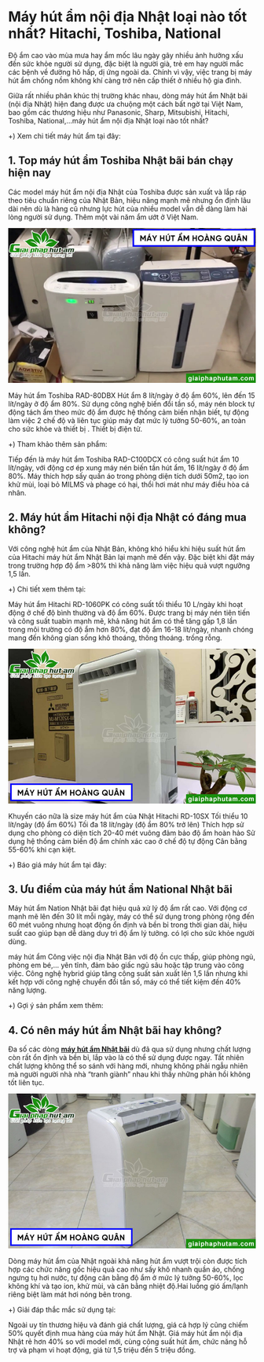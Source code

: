 # Máy hút ẩm nội địa Nhật loại nào tốt nhất? Hitachi, Toshiba, National

Độ ẩm cao vào mùa mưa hay ẩm mốc lâu ngày gây nhiều ảnh hưởng xấu đến sức khỏe người sử dụng, đặc biệt là người già, trẻ em hay người mắc các bệnh về đường hô hấp, dị ứng ngoài da. Chính vì vậy, việc trang bị máy hút ẩm chống nồm không khí càng trở nên cấp thiết ở nhiều hộ gia đình.

Giữa rất nhiều phân khúc thị trường khác nhau, dòng máy hút ẩm Nhật bãi (nội địa Nhật) hiện đang được ưa chuộng một cách bất ngờ tại Việt Nam, bao gồm các thương hiệu như Panasonic, Sharp, Mitsubishi, Hitachi, Toshiba, National,...máy hút ẩm nội địa Nhật loại nào tốt nhất?

+) Xem chi tiết máy hút ẩm tại đây:

## 1. Top máy hút ẩm Toshiba Nhật bãi bán chạy hiện nay

Các model máy hút ẩm nội địa Nhật của Toshiba được sản xuất và lắp ráp theo tiêu chuẩn riêng của Nhật Bản, hiệu năng mạnh mẽ nhưng ổn định lâu dài nên dù là hàng cũ nhưng lực hút của nhiều model vẫn dễ dàng làm hài lòng người sử dụng. Thêm một vài năm ẩm ướt ở Việt Nam.

![máy hút ẩm nhật bãi](https://raw.githubusercontent.com/mayhutam/may-hut-am-nhat-bai/main/may-hut-am-4-1.jpg)

Máy hút ẩm Toshiba RAD-80DBX Hút ẩm 8 lít/ngày ở độ ẩm 60%, lên đến 15 lít/ngày ở độ ẩm 80%. Sử dụng công nghệ biến đổi tần số, máy nén block tự động tách ẩm theo mức độ ẩm được hệ thống cảm biến nhận biết, tự động làm việc 2 chế độ và liên tục giúp máy đạt mức lý tưởng 50-60%, an toàn cho sức khỏe và thiết bị . Thiết bị điện tử.

+) Tham khảo thêm sản phẩm: 

Tiếp đến là máy hút ẩm Toshiba RAD-C100DCX có công suất hút ẩm 10 lít/ngày, với động cơ ép xung máy nén biến tần hút ẩm, 16 lít/ngày ở độ ẩm 80%. Máy thích hợp sấy quần áo trong phòng diện tích dưới 50m2, tạo ion khử mùi, loại bỏ MILMS và phage có hại, thổi hơi mát như máy điều hòa cá nhân.

## 2. Máy hút ẩm Hitachi nội địa Nhật có đáng mua không?

Với công nghệ hút ẩm của Nhật Bản, không khó hiểu khi hiệu suất hút ẩm của Hitachi máy hút ẩm Nhật Bản lại mạnh mẽ đến vậy. Đặc biệt khi đặt máy trong trường hợp độ ẩm >80% thì khả năng làm việc hiệu quả vượt ngưỡng 1,5 lần.

+) Chi tiết xem thêm tại:

Máy hút ẩm Hitachi RD-1060PK có công suất tối thiểu 10 L/ngày khi hoạt động ở chế độ bình thường và độ ẩm 60%. Được trang bị máy nén tiên tiến và công suất tuabin mạnh mẽ, khả năng hút ẩm có thể tăng gấp 1,8 lần trong môi trường có độ ẩm hơn 80%, đạt độ ẩm 16-18 lít/ngày, nhanh chóng mang đến không gian sống khô thoáng, thông thoáng. trống rỗng.

![máy hút ẩm nội địa nhật](https://raw.githubusercontent.com/mayhutam/may-hut-am-nhat-bai/main/may-hut-am-4-2.jpg)

Khuyến cáo nữa là size máy hút ẩm của Nhật Hitachi RD-10SX Tối thiểu 10 lít/ngày (độ ẩm 60%) Tối đa 18 lít/ngày (độ ẩm 80% trở lên) Thích hợp sử dụng cho phòng có diện tích 20-40 mét vuông đảm bảo độ ẩm hoàn hảo Sử dụng hệ thống cảm biến độ ẩm chính xác cao ở chế độ tự động Cân bằng 55-60% khi cạn kiệt.

+) Báo giá máy hút ẩm tại đây: 

## 3. Ưu điểm của máy hút ẩm National Nhật bãi

Máy hút ẩm Nation Nhật bãi đạt hiệu quả xử lý độ ẩm rất cao. Với động cơ mạnh mẽ lên đến 30 lít mỗi ngày, máy có thể sử dụng trong phòng rộng đến 60 mét vuông nhưng hoạt động ổn định và bền bỉ trong thời gian dài, hiệu suất cao giúp bạn dễ dàng duy trì độ ẩm lý tưởng. có lợi cho sức khỏe người dùng.

máy hút ẩm Công việc nội địa Nhật Bản với độ ồn cực thấp, giúp phòng ngủ, phòng em bé,… yên tĩnh, đảm bảo giấc ngủ sâu hoặc tập trung vào công việc. Công nghệ hybrid giúp tăng công suất sản xuất lên 1,5 lần nhưng khi kết hợp với công nghệ chuyển đổi tần số, máy có thể tiết kiệm đến 40% năng lượng.

+) Gợi ý sản phẩm xem thêm:

## 4. Có nên máy hút ẩm Nhật bãi hay không?

Đa số các dòng [**máy hút ẩm Nhật bãi**](https://giaiphaphutam.com/tin-tuc/may-hut-am-nhat-bai-838.html) dù đã qua sử dụng nhưng chất lượng còn rất ổn định và bền bỉ, lắp vào là có thể sử dụng được ngay. Tất nhiên chất lượng không thể so sánh với hàng mới, nhưng không phải ngẫu nhiên mà người người nhà nhà “tranh giành” nhau khi thấy những phản hồi không tốt liên tục.

![máy hút ẩm Nhật Bản](https://raw.githubusercontent.com/mayhutam/may-hut-am-nhat-bai/main/may-hut-am-4-3.jpg)

Dòng máy hút ẩm của Nhật ngoài khả năng hút ẩm vượt trội còn được tích hợp các chức năng gốc hiệu quả cao như sấy khô nhanh quần áo, chống ngưng tụ hơi nước, tự động cân bằng độ ẩm ở mức lý tưởng 50-60%, lọc không khí và tạo ion, khử mùi, và cân bằng nhiệt độ.Hai luồng gió ấm/lạnh riêng biệt làm mát hơi nóng bên trong.

+) Giải đáp thắc mắc sử dụng tại: 

Ngoài uy tín thương hiệu và đánh giá chất lượng, giá cả hợp lý cũng chiếm 50% quyết định mua hàng của máy hút ẩm Nhật. Giá máy hút ẩm nội địa Nhật rẻ hơn 40% so với model mới, cùng công suất hút ẩm, chức năng hỗ trợ và phạm vi hoạt động, giá từ 1,5 triệu đến 5 triệu đồng.

